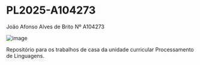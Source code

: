 # PL2025-A104273

João Afonso Alves de Brito
Nº A104273

![image](https://github.com/user-attachments/assets/61fae26b-990f-474d-bda7-b7c4591f8c52)

Repositório para os trabalhos de casa da unidade curricular Processamento de Linguagens.
